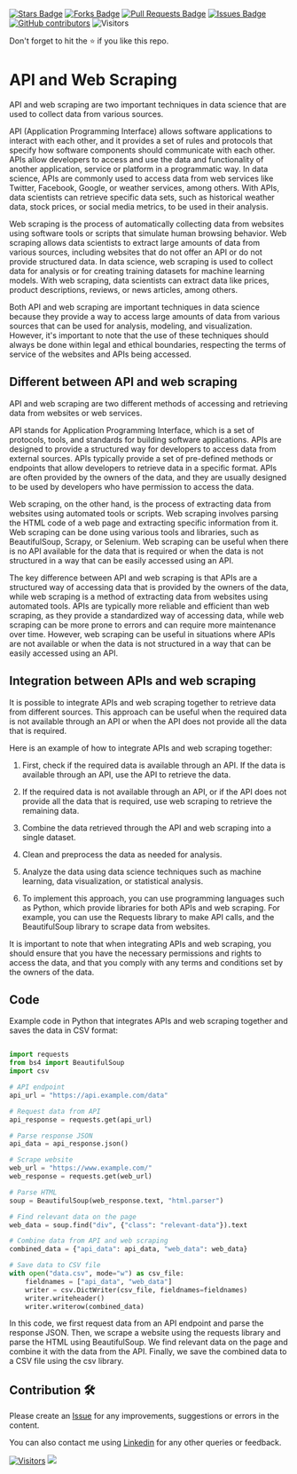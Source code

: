 <a href="https://github.com/drshahizan/special-topic-data-engineering/stargazers"><img src="https://img.shields.io/github/stars/drshahizan/special-topic-data-engineering" alt="Stars Badge"/></a>
<a href="https://github.com/drshahizan/special-topic-data-engineering/network/members"><img src="https://img.shields.io/github/forks/drshahizan/special-topic-data-engineering" alt="Forks Badge"/></a>
<a href="https://github.com/drshahizan/special-topic-data-engineering/pulls"><img src="https://img.shields.io/github/issues-pr/drshahizan/special-topic-data-engineering" alt="Pull Requests Badge"/></a>
<a href="https://github.com/drshahizan/special-topic-data-engineering/issues"><img src="https://img.shields.io/github/issues/drshahizan/special-topic-data-engineering" alt="Issues Badge"/></a>
<a href="https://github.com/drshahizan/special-topic-data-engineering/graphs/contributors"><img alt="GitHub contributors" src="https://img.shields.io/github/contributors/drshahizan/special-topic-data-engineering?color=2b9348"></a>
![Visitors](https://api.visitorbadge.io/api/visitors?path=https%3A%2F%2Fgithub.com%2Fdrshahizan%2Fspecial-topic-data-engineering&labelColor=%23d9e3f0&countColor=%23697689&style=flat)

Don't forget to hit the :star: if you like this repo.
# API and Web Scraping
API and web scraping are two important techniques in data science that are used to collect data from various sources.

API (Application Programming Interface) allows software applications to interact with each other, and it provides a set of rules and protocols that specify how software components should communicate with each other. APIs allow developers to access and use the data and functionality of another application, service or platform in a programmatic way. In data science, APIs are commonly used to access data from web services like Twitter, Facebook, Google, or weather services, among others. With APIs, data scientists can retrieve specific data sets, such as historical weather data, stock prices, or social media metrics, to be used in their analysis.

Web scraping is the process of automatically collecting data from websites using software tools or scripts that simulate human browsing behavior. Web scraping allows data scientists to extract large amounts of data from various sources, including websites that do not offer an API or do not provide structured data. In data science, web scraping is used to collect data for analysis or for creating training datasets for machine learning models. With web scraping, data scientists can extract data like prices, product descriptions, reviews, or news articles, among others.

Both API and web scraping are important techniques in data science because they provide a way to access large amounts of data from various sources that can be used for analysis, modeling, and visualization. However, it's important to note that the use of these techniques should always be done within legal and ethical boundaries, respecting the terms of service of the websites and APIs being accessed.

## Different between API and web scraping
API and web scraping are two different methods of accessing and retrieving data from websites or web services.

API stands for Application Programming Interface, which is a set of protocols, tools, and standards for building software applications. APIs are designed to provide a structured way for developers to access data from external sources. APIs typically provide a set of pre-defined methods or endpoints that allow developers to retrieve data in a specific format. APIs are often provided by the owners of the data, and they are usually designed to be used by developers who have permission to access the data.

Web scraping, on the other hand, is the process of extracting data from websites using automated tools or scripts. Web scraping involves parsing the HTML code of a web page and extracting specific information from it. Web scraping can be done using various tools and libraries, such as BeautifulSoup, Scrapy, or Selenium. Web scraping can be useful when there is no API available for the data that is required or when the data is not structured in a way that can be easily accessed using an API.

The key difference between API and web scraping is that APIs are a structured way of accessing data that is provided by the owners of the data, while web scraping is a method of extracting data from websites using automated tools. APIs are typically more reliable and efficient than web scraping, as they provide a standardized way of accessing data, while web scraping can be more prone to errors and can require more maintenance over time. However, web scraping can be useful in situations where APIs are not available or when the data is not structured in a way that can be easily accessed using an API.

## Integration between APIs and web scraping
It is possible to integrate APIs and web scraping together to retrieve data from different sources. This approach can be useful when the required data is not available through an API or when the API does not provide all the data that is required.

Here is an example of how to integrate APIs and web scraping together:

1. First, check if the required data is available through an API. If the data is available through an API, use the API to retrieve the data.

2. If the required data is not available through an API, or if the API does not provide all the data that is required, use web scraping to retrieve the remaining data.

3. Combine the data retrieved through the API and web scraping into a single dataset.

4. Clean and preprocess the data as needed for analysis.

5. Analyze the data using data science techniques such as machine learning, data visualization, or statistical analysis.

6. To implement this approach, you can use programming languages such as Python, which provide libraries for both APIs and web scraping. For example, you can use the Requests library to make API calls, and the BeautifulSoup library to scrape data from websites.

It is important to note that when integrating APIs and web scraping, you should ensure that you have the necessary permissions and rights to access the data, and that you comply with any terms and conditions set by the owners of the data.

## Code
Example code in Python that integrates APIs and web scraping together and saves the data in CSV format:

```python

import requests
from bs4 import BeautifulSoup
import csv

# API endpoint
api_url = "https://api.example.com/data"

# Request data from API
api_response = requests.get(api_url)

# Parse response JSON
api_data = api_response.json()

# Scrape website
web_url = "https://www.example.com/"
web_response = requests.get(web_url)

# Parse HTML
soup = BeautifulSoup(web_response.text, "html.parser")

# Find relevant data on the page
web_data = soup.find("div", {"class": "relevant-data"}).text

# Combine data from API and web scraping
combined_data = {"api_data": api_data, "web_data": web_data}

# Save data to CSV file
with open("data.csv", mode="w") as csv_file:
    fieldnames = ["api_data", "web_data"]
    writer = csv.DictWriter(csv_file, fieldnames=fieldnames)
    writer.writeheader()
    writer.writerow(combined_data)
```

In this code, we first request data from an API endpoint and parse the response JSON. Then, we scrape a website using the requests library and parse the HTML using BeautifulSoup. We find relevant data on the page and combine it with the data from the API. Finally, we save the combined data to a CSV file using the csv library.


## Contribution 🛠️
Please create an [Issue](https://github.com/drshahizan/special-topic-data-engineering/issues) for any improvements, suggestions or errors in the content.

You can also contact me using [Linkedin](https://www.linkedin.com/in/drshahizan/) for any other queries or feedback.

[![Visitors](https://api.visitorbadge.io/api/visitors?path=https%3A%2F%2Fgithub.com%2Fdrshahizan&labelColor=%23697689&countColor=%23555555&style=plastic)](https://visitorbadge.io/status?path=https%3A%2F%2Fgithub.com%2Fdrshahizan)
![](https://hit.yhype.me/github/profile?user_id=81284918)


